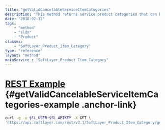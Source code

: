 ```yaml
---
title: "getValidCancelableServiceItemCategories"
description: "This method returns service product categories that can be canceled via API.  You can use these categories to find the billing items you wish to cancel. "
date: "2018-02-12"
tags:
    - "method"
    - "sldn"
    - "Product"
classes:
    - "SoftLayer_Product_Item_Category"
type: "reference"
layout: "method"
mainService : "SoftLayer_Product_Item_Category"
---
```


# [REST Example](#getValidCancelableServiceItemCategories-example) <a href="/article/rest/"><i class="fas fa-question"></i></a> {#getValidCancelableServiceItemCategories-example .anchor-link} 
```bash
curl -g -u $SL_USER:$SL_APIKEY -X GET \
'https://api.softlayer.com/rest/v3.1/SoftLayer_Product_Item_Category/getValidCancelableServiceItemCategories'
```
